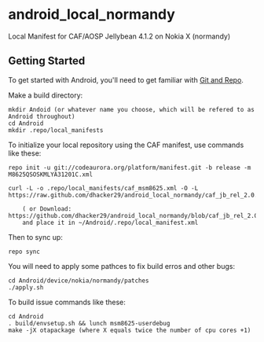 android_local_normandy
======================

Local Manifest for CAF/AOSP Jellybean 4.1.2 on Nokia X (normandy)

Getting Started
---------------

To get started with Android, you'll need to get
familiar with [Git and Repo](http://source.android.com/download/using-repo).

Make a build directory:

	mkdir Andoid (or whatever name you choose, which will be refered to as Android throughout)
	cd Android
	mkdir .repo/local_manifests

To initialize your local repository using the CAF manifest, use commands like these:

    repo init -u git://codeaurora.org/platform/manifest.git -b release -m M8625QSOSKMLYA31201C.xml

    curl -L -o .repo/local_manifests/caf_msm8625.xml -O -L https://raw.github.com/dhacker29/android_local_normandy/caf_jb_rel_2.0.3/caf_msm8625.xml
 
    	( or Download: https://github.com/dhacker29/android_local_normandy/blob/caf_jb_rel_2.0.3/caf_msm8625.xml
		and place it in ~/Android/.repo/local_manifest.xml

Then to sync up:

    repo sync

You will need to apply some pathces to fix build erros and other bugs:

    cd Android/device/nokia/normandy/patches
    ./apply.sh

To build issue commands like these:

    cd Android
    . build/envsetup.sh && lunch msm8625-userdebug
    make -jX otapackage (where X equals twice the number of cpu cores +1)
